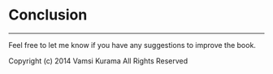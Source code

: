 # Conclusion
---

Feel free to let me know if you have any suggestions to improve the book.

Copyright (c) 2014 Vamsi Kurama
All Rights Reserved